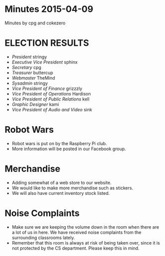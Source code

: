 # Minutes 2015-04-09
Minutes by cpg and cokezero

# ELECTION RESULTS
- *President* stringy
- *Executive Vice President* sphinx
- *Secretary* cpg
- *Treasurer* buttercup
- *Webmaster* TheMind
- *Sysadmin* stringy
- *Vice President of Finance* grizzzly
- *Vice President of Operations* Hardison
- *Vice President of Public Relations* kell
- *Graphic Designer* kami
- *Vice President of Audio and Video* sink

# Robot Wars
- Robot wars is put on by the Raspberry Pi club.
- More information will be posted in our Facebook group.

# Merchandise
- Adding somewhat of a web store to our website.
- We would like to make more merchandise such as stickers.
- We will also have current inventory stock listed.

# Noise Complaints
- Make sure we are keeping the volume down in the room when there are a lot of us in here.
 We have received noise complaints from the surrounding classrooms lately.
- Remember that this room is always at risk of being taken over, since it is not protected by the CS department. Please keep this in mind.
